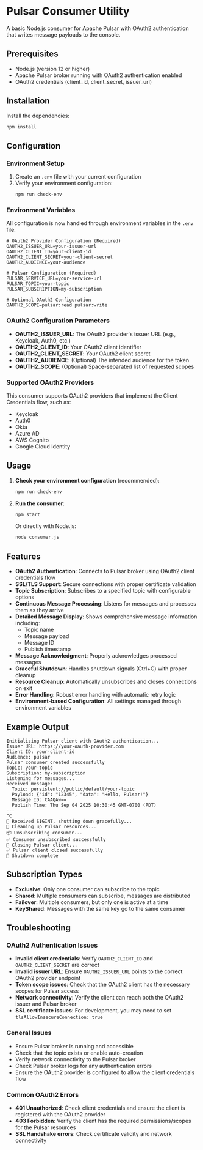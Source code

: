 # Pulsar Consumer Utility

A basic Node.js consumer for Apache Pulsar with OAuth2 authentication that writes message payloads to the console.

## Prerequisites

- Node.js (version 12 or higher)
- Apache Pulsar broker running with OAuth2 authentication enabled
- OAuth2 credentials (client_id, client_secret, issuer_url)

## Installation

Install the dependencies:

```bash
npm install
```

## Configuration

### Environment Setup

1. Create an `.env` file with your current configuration
2. Verify your environment configuration:
   ```bash
   npm run check-env
   ```

### Environment Variables

All configuration is now handled through environment variables in the `.env` file:

```env
# OAuth2 Provider Configuration (Required)
OAUTH2_ISSUER_URL=your-issuer-url
OAUTH2_CLIENT_ID=your-client-id
OAUTH2_CLIENT_SECRET=your-client-secret
OAUTH2_AUDIENCE=your-audience

# Pulsar Configuration (Required)
PULSAR_SERVICE_URL=your-service-url
PULSAR_TOPIC=your-topic
PULSAR_SUBSCRIPTION=my-subscription

# Optional OAuth2 Configuration
OAUTH2_SCOPE=pulsar:read pulsar:write
```

### OAuth2 Configuration Parameters

- **OAUTH2_ISSUER_URL**: The OAuth2 provider's issuer URL (e.g., Keycloak, Auth0, etc.)
- **OAUTH2_CLIENT_ID**: Your OAuth2 client identifier
- **OAUTH2_CLIENT_SECRET**: Your OAuth2 client secret
- **OAUTH2_AUDIENCE**: (Optional) The intended audience for the token
- **OAUTH2_SCOPE**: (Optional) Space-separated list of requested scopes

### Supported OAuth2 Providers

This consumer supports OAuth2 providers that implement the Client Credentials flow, such as:
- Keycloak
- Auth0
- Okta
- Azure AD
- AWS Cognito
- Google Cloud Identity

## Usage

1. **Check your environment configuration** (recommended):
   ```bash
   npm run check-env
   ```

2. **Run the consumer**:
   ```bash
   npm start
   ```

   Or directly with Node.js:
   ```bash
   node consumer.js
   ```

## Features

- **OAuth2 Authentication**: Connects to Pulsar broker using OAuth2 client credentials flow
- **SSL/TLS Support**: Secure connections with proper certificate validation
- **Topic Subscription**: Subscribes to a specified topic with configurable options
- **Continuous Message Processing**: Listens for messages and processes them as they arrive
- **Detailed Message Display**: Shows comprehensive message information including:
  - Topic name
  - Message payload
  - Message ID  
  - Publish timestamp
- **Message Acknowledgment**: Properly acknowledges processed messages
- **Graceful Shutdown**: Handles shutdown signals (Ctrl+C) with proper cleanup
- **Resource Cleanup**: Automatically unsubscribes and closes connections on exit
- **Error Handling**: Robust error handling with automatic retry logic
- **Environment-based Configuration**: All settings managed through environment variables

## Example Output

```
Initializing Pulsar client with OAuth2 authentication...
Issuer URL: https://your-oauth-provider.com
Client ID: your-client-id
Audience: pulsar
Pulsar consumer created successfully
Topic: your-topic
Subscription: my-subscription
Listening for messages...
Received message:
  Topic: persistent://public/default/your-topic
  Payload: {"id": "12345", "data": "Hello, Pulsar!"}
  Message ID: CAAQAw==
  Publish Time: Thu Sep 04 2025 10:30:45 GMT-0700 (PDT)
---
^C
🛑 Received SIGINT, shutting down gracefully...
🧹 Cleaning up Pulsar resources...
📦 Unsubscribing consumer...
✅ Consumer unsubscribed successfully
🔌 Closing Pulsar client...
✅ Pulsar client closed successfully
👋 Shutdown complete
```

## Subscription Types

- **Exclusive**: Only one consumer can subscribe to the topic
- **Shared**: Multiple consumers can subscribe, messages are distributed
- **Failover**: Multiple consumers, but only one is active at a time
- **KeyShared**: Messages with the same key go to the same consumer

## Troubleshooting

### OAuth2 Authentication Issues

- **Invalid client credentials**: Verify `OAUTH2_CLIENT_ID` and `OAUTH2_CLIENT_SECRET` are correct
- **Invalid issuer URL**: Ensure `OAUTH2_ISSUER_URL` points to the correct OAuth2 provider endpoint
- **Token scope issues**: Check that the OAuth2 client has the necessary scopes for Pulsar access
- **Network connectivity**: Verify the client can reach both the OAuth2 issuer and Pulsar broker
- **SSL certificate issues**: For development, you may need to set `tlsAllowInsecureConnection: true`

### General Issues

- Ensure Pulsar broker is running and accessible
- Check that the topic exists or enable auto-creation
- Verify network connectivity to the Pulsar broker
- Check Pulsar broker logs for any authentication errors
- Ensure the OAuth2 provider is configured to allow the client credentials flow

### Common OAuth2 Errors

- **401 Unauthorized**: Check client credentials and ensure the client is registered with the OAuth2 provider
- **403 Forbidden**: Verify the client has the required permissions/scopes for the Pulsar resources
- **SSL Handshake errors**: Check certificate validity and network connectivity
